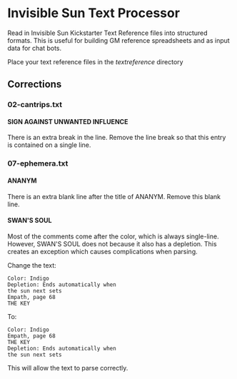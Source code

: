 # Invisible Sun Text Processor

Read in Invisible Sun Kickstarter Text Reference files into structured formats. This is useful for building GM reference
spreadsheets and as input data for chat bots.

Place your text reference files in the _textreference_ directory

## Corrections

### 02-cantrips.txt

#### SIGN AGAINST UNWANTED INFLUENCE

There is an extra break in the line. Remove the line break so that this entry is contained on a single line.

### 07-ephemera.txt

#### ANANYM

There is an extra blank line after the title of ANANYM. Remove this blank line.

#### SWAN'S SOUL

Most of the comments come after the color, which is always single-line. However, SWAN'S SOUL does not because it also
has a depletion. This creates an exception which causes complications when parsing.

Change the text:

    Color: Indigo
    Depletion: Ends automatically when
    the sun next sets
    Empath, page 68
    THE KEY

To:

    Color: Indigo
    Empath, page 68
    THE KEY
    Depletion: Ends automatically when
    the sun next sets

This will allow the text to parse correctly.